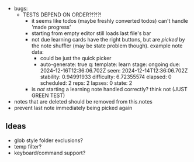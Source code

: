 
- bugs:
  - TESTS DEPEND ON ORDER?!?!?!
	- it seems like todos (maybe freshly converted todos) can't handle 'made progress'
	- starting from empty editor still loads last file's bar
	- not due learning cards have the right buttons, but are *picked* by the note shuffler (may be state problem though). example note data:
		- could be just the quick picker
		- auto-generate: true
q:
  template: learn
  stage: ongoing
  due: 2024-12-16T12:36:06.702Z
  seen: 2024-12-14T12:36:06.702Z
  stability: 0.94991933
  difficulty: 6.72355574
  elapsed: 0
  scheduled: 2
  reps: 2
  lapses: 0
  state: 2
	- is *not* starting a learning note handled correctly? think not (JUST GREEN TEST)
- notes that are deleted should be removed from this.notes
- prevent last note immediately being picked again

## Ideas

- glob style folder exclusions?
- temp filter?
- keyboard/command support?
